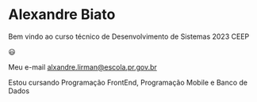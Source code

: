 # Alexandre Biato

Bem vindo ao curso técnico de Desenvolvimento de Sistemas 2023 CEEP

😃

Meu e-mail alxandre.lirman@escola.pr.gov.br

Estou cursando Programação FrontEnd, Programação Mobile e Banco de Dados

